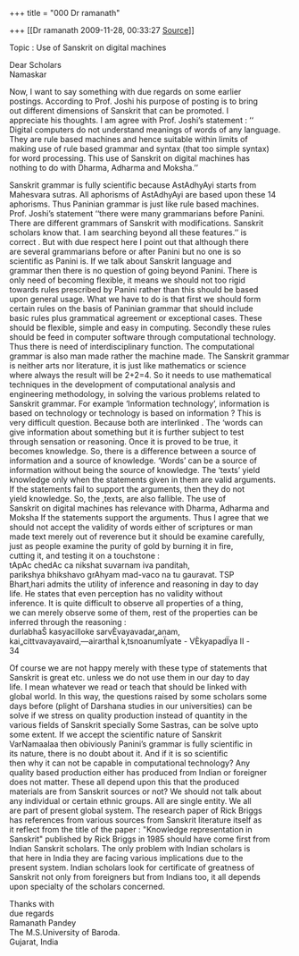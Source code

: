 +++
title = "000 Dr ramanath"

+++
[[Dr ramanath	2009-11-28, 00:33:27 [Source](https://groups.google.com/g/bvparishat/c/4PhK43hp_EE)]]



Topic : Use of Sanskrit on digital machines  
  
Dear Scholars  
Namaskar  
  
Now, I want to say something with due regards on some earlier  
postings. According to Prof. Joshi his purpose of posting is to bring  
out different dimensions of Sanskrit that can be promoted. I  
appreciate his thoughts. I am agree with Prof. Joshi’s statement : ‘‘  
Digital computers do not understand meanings of words of any language.  
They are rule based machines and hence suitable within limits of  
making use of rule based grammar and syntax (that too simple syntax)  
for word processing. This use of Sanskrit on digital machines has  
nothing to do with Dharma, Adharma and Moksha.’’  
  
Sanskrit grammar is fully scientific because AstAdhyAyi starts from  
Mahesvara sutras. All aphorisms of AstAdhyAyi are based upon these 14  
aphorisms. Thus Paninian grammar is just like rule based machines.  
Prof. Joshi’s statement ‘‘there were many grammarians before Panini.  
There are different grammars of Sanskrit with modifications. Sanskrit  
scholars know that. I am searching beyond all these features.’’ is  
correct . But with due respect here I point out that although there  
are several grammarians before or after Panini but no one is so  
scientific as Panini is. If we talk about Sanskrit language and  
grammar then there is no question of going beyond Panini. There is  
only need of becoming flexible, it means we should not too rigid  
towards rules prescribed by Panini rather than this should be based  
upon general usage. What we have to do is that first we should form  
certain rules on the basis of Paninian grammar that should include  
basic rules plus grammatical agreement or exceptional cases. These  
should be flexible, simple and easy in computing. Secondly these rules  
should be feed in computer software through computational technology.  
Thus there is need of interdisciplinary function. The computational  
grammar is also man made rather the machine made. The Sanskrit grammar  
is neither arts nor literature, it is just like mathematics or science  
where always the result will be 2+2=4. So it needs to use mathematical  
techniques in the development of computational analysis and  
engineering methodology, in solving the various problems related to  
Sanskrit grammar. For example ‘Information technology’, information is  
based on technology or technology is based on information ? This is  
very difficult question. Because both are interlinked . The ‘words can  
give information about something but it is further subject to test  
through sensation or reasoning. Once it is proved to be true, it  
becomes knowledge. So, there is a difference between a source of  
information and a source of knowledge. ‘Words’ can be a source of  
information without being the source of knowledge. The ‘texts’ yield  
knowledge only when the statements given in them are valid arguments.  
If the statements fail to support the arguments, then they do not  
yield knowledge. So, the ,texts, are also fallible. The use of  
Sanskrit on digital machines has relevance with Dharma, Adharma and  
Moksha If the statements support the arguments. Thus I agree that we  
should not accept the validity of words either of scriptures or man  
made text merely out of reverence but it should be examine carefully,  
just as people examine the purity of gold by burning it in fire,  
cutting it, and testing it on a touchstone :  
tApAc chedAc ca nikshat suvarnam iva panditah,  
parikshya bhikshavo grAhyam mad-vaco na tu gauravat. TSP  
Bhart‚hari admits the utility of inference and reasoning in day to day  
life. He states that even perception has no validity without  
inference. It is quite difficult to observe all properties of a thing,  
we can merely observe some of them, rest of the properties can be  
inferred through the reasoning :  
durlabhaŠ kasyacilloke sarvÈvayavadar„anam,  
kai„cittvavayavaird‚—airarthaÌ k‚tsnoanumÏyate - VÈkyapadÏya II -  
34  
  
  
Of course we are not happy merely with these type of statements that  
Sanskrit is great etc. unless we do not use them in our day to day  
life. I mean whatever we read or teach that should be linked with  
global world. In this way, the questions raised by some scholars some  
days before (plight of Darshana studies in our universities) can be  
solve if we stress on quality production instead of quantity in the  
various fields of Sanskrit specially Some Sastras, can be solve upto  
some extent. If we accept the scientific nature of Sanskrit  
VarNamaalaa then obiviously Panini’s grammar is fully scientific in  
its nature, there is no doubt about it. And if it is so scientific  
then why it can not be capable in computational technology? Any  
quality based production either has produced from Indian or foreigner  
does not matter. These all depend upon this that the produced  
materials are from Sanskrit sources or not? We should not talk about  
any individual or certain ethnic groups. All are single entity. We all  
are part of present global system. The research paper of Rick Briggs  
has references from various sources from Sanskrit literature itself as  
it reflect from the title of the paper : "Knowledge representation in  
Sanskrit" published by Rick Briggs in 1985 should have come first from  
Indian Sanskrit scholars. The only problem with Indian scholars is  
that here in India they are facing various implications due to the  
present system. Indian scholars look for certificate of greatness of  
Sanskrit not only from foreigners but from Indians too, it all depends  
upon specialty of the scholars concerned.  
  
Thanks with  
due regards  
Ramanath Pandey  
The M.S.University of Baroda.  
Gujarat, India  
  
  


